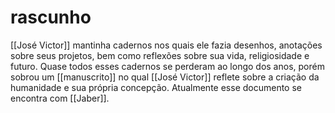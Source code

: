 # rascunho
[[José Victor]] mantinha cadernos nos quais ele fazia desenhos, anotações sobre seus projetos, bem como reflexões sobre sua vida, religiosidade e futuro. Quase todos esses cadernos se perderam ao longo dos anos, porém sobrou um [[manuscrito]] no qual [[José Victor]] reflete sobre a criação da humanidade e sua própria concepção. Atualmente esse documento se encontra com [[Jaber]]. 